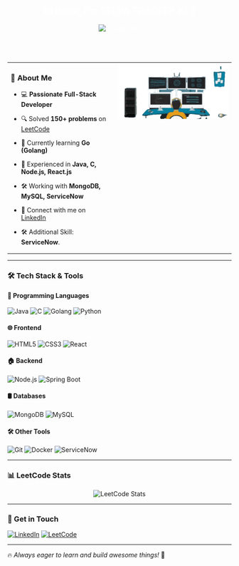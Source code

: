 <div align="center" style="background: url('https://source.unsplash.com/1600x900/?technology,code') no-repeat center center; background-size: cover; padding: 40px; border-radius: 10px; color: white;">

## Hi there, I'm **SELVA PRADEEP K!** 👋

![Typing SVG](https://readme-typing-svg.demolab.com?font=Fira+Code&weight=600&size=22&duration=2500&pause=1000&color=FF5733&center=true&vCenter=true&width=600&lines=Full-Stack+Developer;Backend+%7C+Frontend+%7C+Problem+Solver;Currently+Learning+Go+(Golang)!)
</div>
<table>
  <tr>
    <td valign="top">

### 🚀 About Me
- 💻 **Passionate Full-Stack Developer**<br>
- 🔍 Solved **150+ problems** on [LeetCode](https://leetcode.com/selvapradeep2004/)<br>
- 🌱 Currently learning **Go (Golang)**<br>
- 🎯 Experienced in **Java, C, Node.js, React.js**<br>
- 🛠️ Working with **MongoDB, MySQL, ServiceNow**<br>
- 🤝 Connect with me on [LinkedIn](https://www.linkedin.com/in/selva-pradeep-k/)<br>
- 🛠️ Additional Skill: **ServiceNow**.<br>

   </td>
   <td valign="top">
      <img src="https://github.com/Selvapradeep2004/Selvapradeep2004/blob/main/logo.gif" alt="Logo GIF" width="500px"/>
   </td>
  </tr>
</table>

---

### 🛠️ Tech Stack & Tools
#### 🚀 Programming Languages
![Java](https://img.shields.io/badge/Java-ED8B00?style=for-the-badge&logo=java&logoColor=white)
![C](https://img.shields.io/badge/C-03569B?style=for-the-badge&logo=c&logoColor=white)
![Golang](https://img.shields.io/badge/Go-29BEB0?style=for-the-badge&logo=go&logoColor=white)
![Python](https://img.shields.io/badge/Python-FFD43B?style=for-the-badge&logo=python&logoColor=blue)

#### 🌐 Frontend
![HTML5](https://img.shields.io/badge/HTML5-E34F26?style=for-the-badge&logo=html5&logoColor=white)
![CSS3](https://img.shields.io/badge/CSS3-1572B6?style=for-the-badge&logo=css3&logoColor=white)
![React](https://img.shields.io/badge/React-61DAFB?style=for-the-badge&logo=react&logoColor=black)

#### 🏠 Backend
![Node.js](https://img.shields.io/badge/Node.js-339933?style=for-the-badge&logo=node.js&logoColor=white)
![Spring Boot](https://img.shields.io/badge/Spring%20Boot-6DB33F?style=for-the-badge&logo=springboot&logoColor=white)

#### 🛢️ Databases
![MongoDB](https://img.shields.io/badge/MongoDB-4EA94B?style=for-the-badge&logo=mongodb&logoColor=white)
![MySQL](https://img.shields.io/badge/MySQL-4479A1?style=for-the-badge&logo=mysql&logoColor=white)

#### 🛠️ Other Tools
![Git](https://img.shields.io/badge/Git-F05032?style=for-the-badge&logo=git&logoColor=white)
![Docker](https://img.shields.io/badge/Docker-2496ED?style=for-the-badge&logo=docker&logoColor=white)
![ServiceNow](https://img.shields.io/badge/ServiceNow-1BA0E2?style=for-the-badge&logo=servicenow&logoColor=white)

---

### 📊 LeetCode Stats
<div align="center">
  <img src="https://leetcard.jacoblin.cool/selvapradeep2004?theme=dark&font=Fira+Code&ext=heatmap" alt="LeetCode Stats"/>
</div>

---

### 📧 Get in Touch
[![LinkedIn](https://img.shields.io/badge/LinkedIn-0077B5?style=for-the-badge&logo=linkedin&logoColor=white)](https://www.linkedin.com/in/selva-pradeep-k/)
[![LeetCode](https://img.shields.io/badge/LeetCode-FFA116?style=for-the-badge&logo=leetcode&logoColor=white)](https://leetcode.com/selvapradeep2004/)

---

🔥 *Always eager to learn and build awesome things!* 🚀
